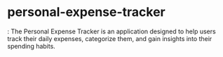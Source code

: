 # personal-expense-tracker
: The Personal Expense Tracker is an application designed to help users track their daily expenses, categorize them, and gain insights into their spending habits.
